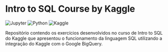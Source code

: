 # Intro to SQL Course by Kaggle
![Jupyter](https://img.shields.io/badge/-Jupyter-black?style=flat-square&logo=Jupyter&logoColor=orange)
![Python](https://img.shields.io/badge/Python-black?style=flat-square&logo=Python&logoColor=yellow)
![Kaggle](https://img.shields.io/badge/Kaggle-black?style=flat-square&logo=kaggle&logoColor=blue)


Repositório contendo os exercícios desenvolvidos no curso de Intro to SQL do Kaggle que apresentou o funcionamento da linguagem SQL utilizando a integração do Kaggle com o Google BigQuery.
